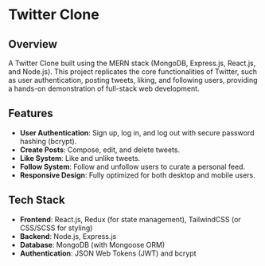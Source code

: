 # Twitter Clone

## Overview
A Twitter Clone built using the MERN stack (MongoDB, Express.js, React.js, and Node.js). 
This project replicates the core functionalities of Twitter, such as user authentication, posting tweets, liking, 
and following users, providing a hands-on demonstration of full-stack web development.

## Features
- **User Authentication**: Sign up, log in, and log out with secure password hashing (bcrypt).
- **Create Posts**: Compose, edit, and delete tweets.
- **Like System**: Like and unlike tweets.
- **Follow System**: Follow and unfollow users to curate a personal feed.
- **Responsive Design**: Fully optimized for both desktop and mobile users.

## Tech Stack
- **Frontend**: React.js, Redux (for state management), TailwindCSS (or CSS/SCSS for styling)
- **Backend**: Node.js, Express.js
- **Database**: MongoDB (with Mongoose ORM)
- **Authentication**: JSON Web Tokens (JWT) and bcrypt
